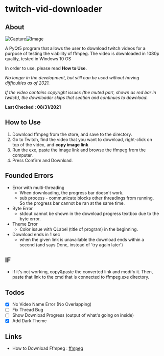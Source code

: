 # twitch-vid-downloader
About 
-------
![Capture](https://github.com/Aidenseo3180/blog-web-application/assets/66958352/399f5523-3dee-4ca5-a061-b8f1b0baf1f6)![Image](https://github.com/Aidenseo3180/blog-web-application/assets/66958352/cadd10d9-182a-442e-ac67-051dee2b07c8)

A PyQt5 program that allows the user to download twitch videos for a purpose of testing the viability of ffmpeg.
The video is downloaded in 1080p quality, tested in Windows 10 OS

In order to use, please read **How to Use**.

*No longer in the development, but still can be used without having difficulties as of 2021.*  

*If the video contains copyright issues (the muted part, shown as red bar in twitch), the downloader skips that section and continues to download.*

**Last Checked : 08/31/2021**

How to Use
-------------
1. Download ffmpeg from the store, and save to the directory.
2. Go to Twitch, find the video that you want to download, right-click on top of the video, and **copy image link**.
3. Run the exe, paste the image link and browse the ffmpeg from the computer.
4. Press Confirm and Download.

Founded Errors
------------
* Error with multi-threading
  * When downloading, the progress bar doesn't work.
  * sub process - communicate blocks other threadings from running. So the progress bar cannot be ran at the same time.
* Byte Error
  * stdout cannot be shown in the download progress textbox due to the byte error.
* Theme Error
  * Color issue with QLabel (title of program) in the beginning.
* Download ends in 1 sec  
  * when the given link is unavailable the download ends within a second (and says Done, instead of 'try again later')

IF
-----
* If it's not working, copy&paste the converted link and modify it. Then, paste that link to the cmd that is connected to ffmpeg.exe directory.

Todos
----
- [X] No Video Name Error (No Overlapping)
- [ ] Fix Thread Bug
- [ ] Show Download Progress (output of what's going on inside)
- [X] Add Dark Theme

Links
---
* How to Download Ffmpeg : [ffmpeg](https://www.wikihow.com/Install-FFmpeg-on-Windows)
